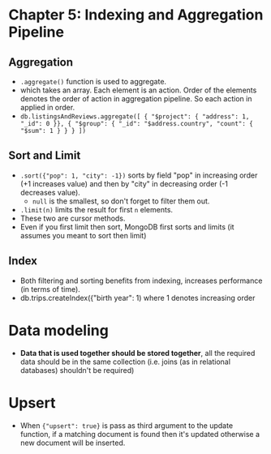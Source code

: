 # Chapter 5: Indexing and Aggregation Pipeline

## Aggregation
+ `.aggregate()` function is used to aggregate.
+ which takes an array. Each element is an action. Order of the elements denotes the order of action in aggregation pipeline. So each action in applied in order.
+ `db.listingsAndReviews.aggregate([
{ "$project": { "address": 1, "_id": 0 }},
  { "$group": { "_id": "$address.country",
  "count": { "$sum": 1 } } }
  ])`

## Sort and Limit
+ `.sort({"pop": 1, "city": -1})` sorts by field "pop" in increasing order (+1 increases value) and then by "city" in decreasing order (-1 decreases value).
  - `null` is the smallest, so don't forget to filter them out.
+ `.limit(n)` limits the result for first `n` elements.
+ These two are cursor methods.
+ Even if you first limit then sort, MongoDB first sorts and limits (it assumes you meant to sort then limit)


## Index
+ Both filtering and sorting benefits from indexing, increases performance (in terms of time).
+ db.trips.createIndex({"birth year": 1) where 1 denotes increasing order

# Data modeling
+ **Data that is used together should be stored together**, all the required data should be in the same collection (i.e. joins (as in relational databases) shouldn't be required)

# Upsert
+ When `{"upsert": true}` is pass as third argument to the update function, if a matching document is found then it's updated otherwise a new document will be inserted.
